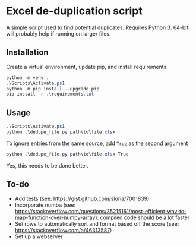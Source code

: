 # Excel de-duplication script

A simple script used to find potential duplicates. Requires Python 3. 64-bit will probably help if running on larger files.  

## Installation

Create a virtual environment, update pip, and install requirements.

```PowerShell
python -m venv .
.\Scripts\Activate.ps1
python -m pip install --upgrade pip
pip install -r .\requirements.txt
```

## Usage

```PowerShell
.\Scripts\Activate.ps1
python .\dedupe_file.py path\to\file.xlsx
```

To ignore entries from the same source, add `True` as the second argument

```PowerShell
python .\dedupe_file.py path\to\file.xlsx True
```

Yes, this needs to be done better.

## To-do

* Add tests (see: https://gist.github.com/sloria/7001839)
* Incorporate numba (see: https://stackoverflow.com/questions/35215161/most-efficient-way-to-map-function-over-numpy-array): compiled code should be a lot faster
* Set rows to automatically sort and format based off the score (see: https://stackoverflow.com/a/46313587)
* Set up a webserver